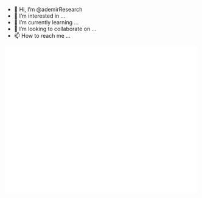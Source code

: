 - 👋 Hi, I’m @ademirResearch
- 👀 I’m interested in ...
- 🌱 I’m currently learning ...
- 💞️ I’m looking to collaborate on ...
- 📫 How to reach me ...

<!-- If you're using "main" as default branch -->
![Metrics](https://github.com/ademirResearch/ademirResearch/blob/main/github-metrics.svg)
